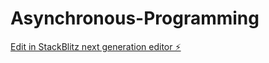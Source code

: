 # Asynchronous-Programming

[Edit in StackBlitz next generation editor ⚡️](https://stackblitz.com/~/github.com/Haladn/Asynchronous-Programming)